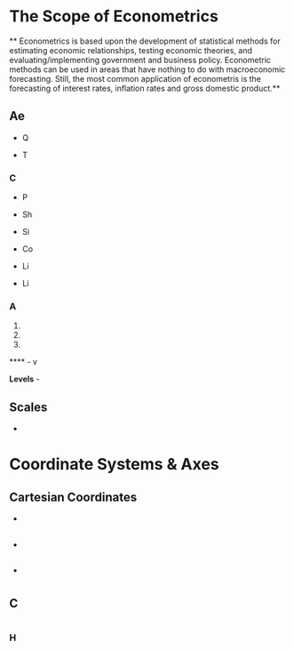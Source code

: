 

# The Scope of Econometrics

** Econometrics is based upon the development of statistical methods for estimating economic relationships, testing economic theories, and evaluating/implementing government and business policy. Econometric methods can be used in areas that have nothing to do with macroeconomic forecasting. Still, the most common application of econometris is the forecasting of interest rates, inflation rates and gross domestic product.**



## Ae

   - Q
   
   - T
   
### C

 - P
  
 - Sh
  
 - Si
 
 - Co
  
 - Li
  
 - Li
 
   
### A

 1. 
  
 2.
  
 3. 
 
 **** - v
 
 **Levels** - 

## Scales 
   - 
  
# Coordinate Systems & Axes
   
 ## Cartesian Coordinates 
 
 - 
 
 
      
## 
     
   - 
   

      
 
## 

   - 
   
      
# 
     
## C

## 
  
## 

# 
  
##
### 
###
### 

## 
### 

 
  
  
 
  
  
###

 
 
  
 


### 


  
  
 


### 

 
  
  
 
  
  

  
  

  
  
 
  
  

  
  
  
  
## 
### 

### 


 


## 
### 
### 
### 
### 

## 
### 


  
## 
### 
### 
###
### 

## 
### 
###
### 
### 
 
## 
### 
### 
### 
### H

# 

# 

#
## 
## 
## 
## 
## 
## 
## 
## 

# 
##
## 
## 

# 
## 
## 
## 

#
## 
## 



      


